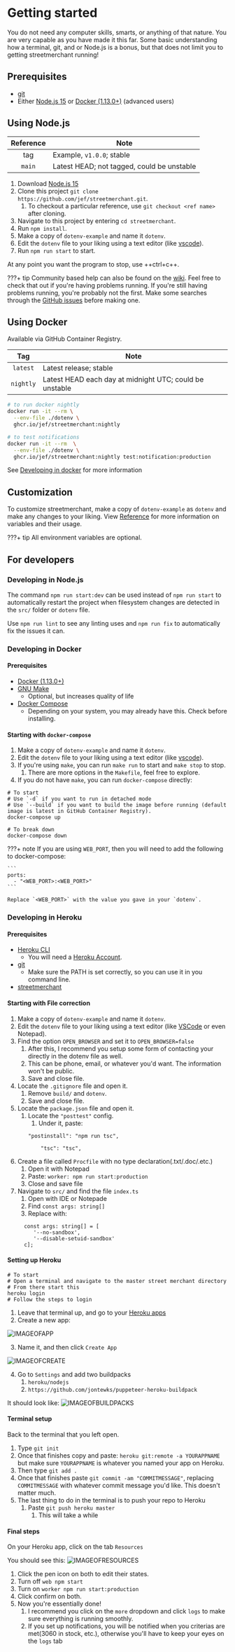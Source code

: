 # Getting started

You do not need any computer skills, smarts, or anything of that nature. You are very capable as you have made it this far. Some basic understanding how a terminal, git, and or Node.js is a bonus, but that does not limit you to getting streetmerchant running!

## Prerequisites

- [git](https://git-scm.com/)
- Either [Node.js 15](https://nodejs.org/en/) or [Docker (1.13.0+)](https://docs.docker.com/get-docker/) (advanced users)

## Using Node.js

| Reference | Note |
|:---:|---|
| tag | Example, `v1.0.0`; stable |
| `main` | Latest HEAD; not tagged, could be unstable |

1. Download [Node.js 15](https://nodejs.org/en/)
1. Clone this project `git clone https://github.com/jef/streetmerchant.git`.
    1. To checkout a particular reference, use `git checkout <ref name>` after cloning.
1. Navigate to this project by entering `cd streetmerchant`.
1. Run `npm install`.
1. Make a copy of `dotenv-example` and name it `dotenv`.
1. Edit the `dotenv` file to your liking using a text editor (like [vscode](https://code.visualstudio.com/)).
1. Run `npm run start` to start.

At any point you want the program to stop, use ++ctrl+c++.

???+ tip
    Community based help can also be found on the [wiki](https://github.com/jef/streetmerchant/wiki). Feel free to check that out if you're having problems running. If you're still having problems running, you're probably not the first. Make some searches through the [GitHub issues](https://github.com/jef/streetmerchant/issues) before making one.

## Using Docker

Available via GitHub Container Registry.

| Tag | Note |
|:---:|---|
| `latest` | Latest release; stable |
| `nightly` | Latest HEAD each day at midnight UTC; could be unstable |

```sh
# to run docker nightly
docker run -it --rm \
  --env-file ./dotenv \
  ghcr.io/jef/streetmerchant:nightly

# to test notifications
docker run -it --rm  \
  --env-file ./dotenv \
  ghcr.io/jef/streetmerchant:nightly test:notification:production
```

See [Developing in docker](#developing-in-docker) for more information

## Customization

To customize streetmerchant, make a copy of `dotenv-example` as `dotenv` and make any changes to your liking. View [Reference](reference/application.md) for more information on variables and their usage.

???+ tip
    All environment variables are optional.

## For developers

### Developing in Node.js

The command `npm run start:dev` can be used instead of `npm run start` to automatically restart the project when filesystem changes are detected in the `src/` folder or `dotenv` file.

Use `npm run lint` to see any linting uses and `npm run fix` to automatically fix the issues it can.

### Developing in Docker

#### Prerequisites

- [Docker (1.13.0+)](https://docs.docker.com/get-docker/)
- [GNU Make](https://www.gnu.org/software/make/)
    - Optional, but increases quality of life
- [Docker Compose](https://docs.docker.com/compose/install/)
    - Depending on your system, you may already have this. Check before installing.

#### Starting with `docker-compose`

1. Make a copy of `dotenv-example` and name it `dotenv`.
1. Edit the `dotenv` file to your liking using a text editor (like [vscode](https://code.visualstudio.com/)).
1. If you're using `make`, you can run `make run` to start and `make stop` to stop.
    1. There are more options in the `Makefile`, feel free to explore.
1. If you do not have `make`, you can run `docker-compose` directly:

```shell
# To start
# Use `-d` if you want to run in detached mode
# Use `--build` if you want to build the image before running (default image is latest in GitHub Container Registry).
docker-compose up

# To break down
docker-compose down
```

???+ note
    If you are using `WEB_PORT`, then you will need to add the following to docker-compose:

    ```
    ports:
      - "<WEB_PORT>:<WEB_PORT>"
    ```

    Replace `<WEB_PORT>` with the value you gave in your `dotenv`.
    
### Developing in Heroku

#### Prerequisites

- [Heroku CLI](https://devcenter.heroku.com/articles/heroku-cli)
    - You will need a [Heroku Account](https://signup.heroku.com).
- [git](https://git-scm.com)
    - Make sure the PATH is set correctly, so you can use it in you command line.
- [streetmerchant](https://github.com/jef/streetmerchant)

#### Starting with File correction

1. Make a copy of `dotenv-example` and name it `dotenv`.
1. Edit the `dotenv` file to your liking using a text editor (like [VSCode](https://code.visualstudio.com/) or even Notepad).
1. Find the option `OPEN_BROWSER` and set it to `OPEN_BROWSER=false`
    1. After this, I recommend you setup some form of contacting your directly in the dotenv file as well.
    1. This can be phone, email, or whatever you'd want. The information won't be public.
    1. Save and close file.
1. Locate the `.gitignore` file and open it.
    1. Remove `build/` and `dotenv`.
    1. Save and close file.
1. Locate the `package.json` file and open it.
    1. Locate the `"posttest"` config.
       1. Under it, paste:</br>
       <pre><code>"postinstall": "npm run tsc",</br>
           "tsc": "tsc",</code></pre>
1. Create a file called `Procfile` with no type declaration(.txt/.doc/.etc.)
    1. Open it with Notepad
    1. Paste: `worker: npm run start:production`
    1. Close and save file
1. Navigate to `src/` and find the file `index.ts`
    1. Open with IDE or Notepade
    1. Find `const args: string[]`
    1. Replace with:
     <pre><code>  const args: string[] = [
        '--no-sandbox',
        '--disable-setuid-sandbox'
     c];</code></pre>
#### Setting up Heroku

```shell
# To start
# Open a terminal and navigate to the master street merchant directory
# From there start this
heroku login
# Follow the steps to login
```

1. Leave that terminal up, and go to your [Heroku apps](https://dashboard.heroku.com/apps)
2. Create a new app:

![IMAGEOFAPP](https://github.com/dev-nolant/streetmerchant/blob/main/docs/assets/images/streetmerchan-herokunewapp.jpg)

3. Name it, and then click `Create App`

![IMAGEOFCREATE](https://github.com/dev-nolant/streetmerchant/blob/main/docs/assets/images/streetmerchant-herokuapp.jpg)

4. Go to `Settings` and add two buildpacks
    1. `heroku/nodejs`
    2. `https://github.com/jontewks/puppeteer-heroku-buildpack`

It should look like:
![IMAGEOFBUILDPACKS](https://github.com/dev-nolant/streetmerchant/blob/main/docs/assets/images/streetmerchant-herokubuildpacks.png)

#### Terminal setup

Back to the terminal that you left open.

1. Type `git init`
1. Once that finishes copy and paste: `heroku git:remote -a YOURAPPNAME` but make sure `YOURAPPNAME` is whatever you named your app on Heroku.
1. Then type `git add .`
1. Once that finishes paste `git commit -am "COMMITMESSAGE"`, replacing `COMMITMESSAGE` with whatever commit message you'd like. This doesn't matter much.
1. The last thing to do in the terminal is to push your repo to Heroku
    1. Paste `git push heroku master`
        1. This will take a while
#### Final steps

On your Heroku app, click on the tab `Resources`

You should see this:
![IMAGEOFRESOURCES](https://github.com/dev-nolant/streetmerchant/blob/main/docs/assets/images/streetmerchant-herokudynos.jpg)

1. Click the pen icon on both to edit their states. 
1. Turn off `web npm start`
1. Turn on `worker npm run start:production`
1. Click confirm on both.
1. Now you're essentially done!
    1. I recommend you click on the `more` dropdown and click `logs` to make sure everything is running smoothly.
    1. If you set up notifications, you will be notified when you criterias are met(3060 in stock, etc.), otherwise you'll have to keep your eyes on the `logs` tab
